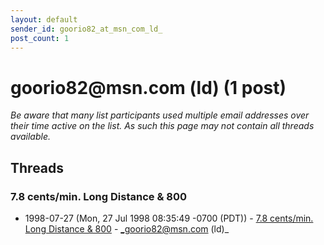 ```yaml
---
layout: default
sender_id: goorio82_at_msn_com_ld_
post_count: 1
---
```


# goorio82<span>@</span>msn.com (ld) (1 post)

_Be aware that many list participants used multiple email addresses over their time active on the list. As such this page may not contain all threads available._

## Threads

### 7.8 cents/min. Long Distance & 800
+ 1998-07-27 (Mon, 27 Jul 1998 08:35:49 -0700 (PDT)) - [7.8 cents/min. Long Distance & 800](/archive/1998/07/26ec0aeb7e6780cecb4c9cf781e2d6dc77ab99cd9d83097213f4b7ee9c054d0a) - _goorio82@msn.com (ld)_

